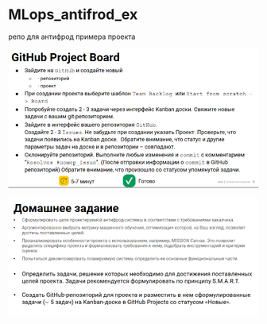 # MLops_antifrod_ex
репо для антифрод примера проекта

![Alt text](image.png)

![Alt text](image-1.png)